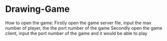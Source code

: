 # Drawing-Game

How to open the game:
  Firstly open the game server file, input the max number of player, the the port number of the game
  Secondly open the game client, input the port number of the game and it would be able to play
